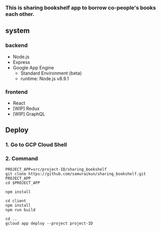 ### This is sharing bookshelf app to borrow co-people's books each other.

## system

### backend
- Node.js
- Express
- Google App Engine
  - Standard Environment (beta)
  - runtime: Node.js v8.9.1

### frontend
- React
- [WIP] Redux
- [WIP] GraphQL

## Deploy

### 1. Go to GCP Cloud Shell

### 2. Command

```
PROJECT_APP=src/project-ID/sharing_bookshelf
git clone https://github.com/samuraikun/sharing_bookshelf.git PROJECT_APP
cd $PROJECT_APP

npm install

cd client
npm install
npm run build

cd ..
gcloud app deploy --project project-ID
```
